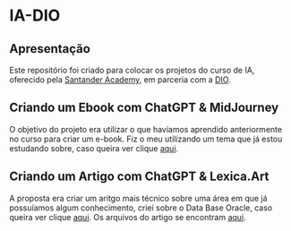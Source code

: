 # IA-DIO 
## Apresentação 

Este repositório foi criado para colocar os projetos do curso de IA, oferecido pela [Santander Academy](https://app.santanderopenacademy.com/pt-BR/program/search?), em parceria com a [DIO](https://www.dio.me/).
## Criando um Ebook com ChatGPT & MidJourney

O objetivo do projeto era utilizar o que havíamos aprendido anteriormente no curso para criar um e-book. Fiz o meu utilizando um tema que já estou estudando sobre, caso queira ver clique [aqui](https://github.com/cainanvieira/IA-DIO/blob/5976a39989d5e21d68d6fc362edf64ea70b60d20/criando%20ebook/Revolu%C3%A7%C3%A3o%20Educacional%20-%20O%20Papel%20da%20Tecnologia%20na%20Gest%C3%A3o%20Escolar.pdf).
## Criando um Artigo com ChatGPT & Lexica.Art
A proposta era criar um aritgo mais técnico sobre uma área em que já possuíamos algum conhecimento, criei sobre o Data Base Oracle, caso queira ver clique [aqui](https://web.dio.me/articles/conceitos-basicos-do-data-base-oracle?back=%2Farticles&open-modal=true&page=1&order=oldest). Os arquivos do artigo se encontram [aqui](https://github.com/cainanvieira/IA-DIO/tree/main/criando%20artigo).
